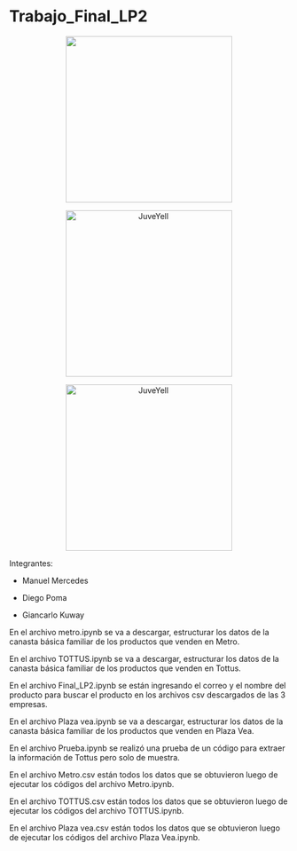 # Trabajo_Final_LP2

<div>
<p style = 'text-align:center;'>
<img src="https://pbs.twimg.com/profile_images/777607436186357760/vtN4KHTg_400x400.jpg" width="300px">
</p>
</div>

<div>
<p style = 'text-align:center;'>
<img src="https://user-images.githubusercontent.com/69254697/182523332-9f880f2f-c674-4386-a992-734052df2c27.png" alt="JuveYell" width="300px">
</p>
</div>

<div>
<p style = 'text-align:center;'>
<img src="https://user-images.githubusercontent.com/69254697/182523394-79c83ddd-35c2-4c26-a928-f64c92d9f0c2.png" alt="JuveYell" width="300px">
</p>
</div>



Integrantes:

- Manuel Mercedes

- Diego Poma    

- Giancarlo Kuway

En el archivo metro.ipynb se va a descargar, estructurar los datos de la canasta básica familiar de los productos que venden en Metro.

En el archivo TOTTUS.ipynb se va a descargar, estructurar los datos de la canasta básica familiar de los productos que venden en Tottus.

En el archivo Final_LP2.ipynb se están ingresando el correo y el nombre del producto para buscar el producto en los archivos csv descargados de las 3 empresas.

En el archivo Plaza vea.ipynb se va a descargar, estructurar los datos de la canasta básica familiar de los productos que venden en Plaza Vea.

En el archivo Prueba.ipynb se realizó una prueba de un código para extraer la información de Tottus pero solo de muestra.

En el archivo Metro.csv están todos los datos que se obtuvieron luego de ejecutar los códigos del archivo Metro.ipynb.

En el archivo TOTTUS.csv están todos los datos que se obtuvieron luego de ejecutar los códigos del archivo TOTTUS.ipynb.

En el archivo Plaza vea.csv están todos los datos que se obtuvieron luego de ejecutar los códigos del archivo Plaza Vea.ipynb.
